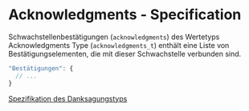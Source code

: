 # Acknowledgments - Specification

Schwachstellenbestätigungen (`acknowledgments`) des Wertetyps Acknowledgments Type (`acknowledgments_t`) enthält eine Liste von Bestätigungselementen, die mit dieser Schwachstelle verbunden sind.

```javascript
"Bestätigungen": {
  // ...
}
```

[Spezifikation des Danksagungstyps](types/acknowledgments-spec.de.md)